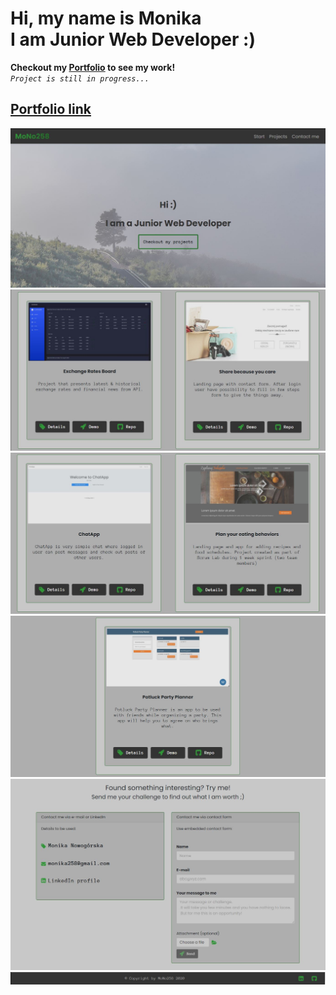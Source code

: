 # Hi, my name is **Monika** <br /> I am Junior Web Developer :)

**Checkout my [Portfolio](https://mono258.github.io/Portfolio) to see my work!**
<br />
*`Project is still in progress...`*

## [Portfolio link](https://mono258.github.io/Portfolio)

![screenshot](https://github.com/MoNo258/MoNo258/raw/master/src/assets/scrshot1.JPG "Portfolio screenshot 1")
![screenshot](https://github.com/MoNo258/MoNo258/raw/master/src/assets/scrshot2.JPG "Portfolio screenshot 2")
![screenshot](https://github.com/MoNo258/MoNo258/raw/master/src/assets/scrshot3.JPG "Portfolio screenshot 3")
![screenshot](https://github.com/MoNo258/MoNo258/raw/master/src/assets/scrshot4.JPG "Portfolio screenshot 4")
![screenshot](https://github.com/MoNo258/MoNo258/raw/master/src/assets/scrshot5.JPG "Portfolio screenshot 5")
![screenshot](https://github.com/MoNo258/MoNo258/raw/master/src/assets/scrshot6.JPG "Portfolio screenshot 6")


